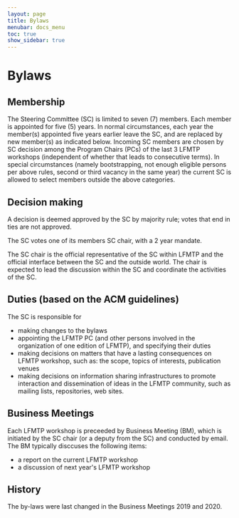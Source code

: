 ```yaml
---
layout: page
title: Bylaws
menubar: docs_menu
toc: true
show_sidebar: true
---
```


# Bylaws
## Membership

The Steering Committee (SC) is limited to seven (7) members. Each member is
appointed for five (5) years.  In normal circumstances, each year the member(s)
appointed five years earlier leave the SC, and are replaced by new member(s) as
indicated below. Incoming SC members are chosen by SC decision among the
Program Chairs (PCs) of the last 3 LFMTP workshops (independent of whether that
leads to consecutive terms). In special circumstances (namely bootstrapping,
not enough eligible persons per above rules, second or third vacancy in the
same year) the current SC is allowed to select members outside the above
categories.


## Decision making

A decision is deemed approved by the SC by majority rule; votes that end in ties are not approved.

The SC votes one of its members SC chair, with a 2 year mandate.

The SC chair is the official representative of the SC within LFMTP and the official interface between the SC and the outside world. The chair is expected to lead the discussion within the SC and coordinate the activities of the SC.

## Duties (based on the ACM guidelines)

The SC is responsible for

 * making changes to the bylaws
 * appointing the LFMTP PC (and other persons involved in the organization of one edition of LFMTP), and specifying their duties
 * making decisions on matters that have a lasting consequences on LFMTP workshop, such as: the scope, topics of interests, publication venues
 * making decisions on information sharing infrastructures to promote interaction and dissemination of ideas in the LFMTP community, such as mailing lists, repositories, web sites.

## Business Meetings

Each LFMTP workshop is preceeded by Business Meeting (BM), which is initiated
by the SC chair (or a deputy from the SC) and conducted by email. The BM
typically disccuses the following items:

 *  a report on the current LFMTP workshop
 *  a discussion of next year's LFMTP workshop

## History

The by-laws were last changed in the Business Meetings 2019 and 2020.

